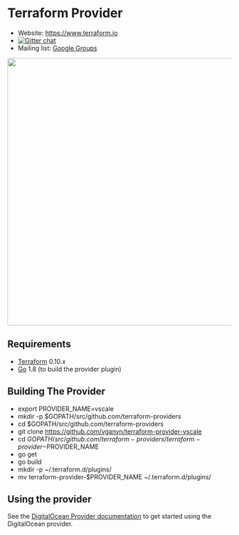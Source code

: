 Terraform Provider
==================

- Website: https://www.terraform.io
- [![Gitter chat](https://badges.gitter.im/hashicorp-terraform/Lobby.png)](https://gitter.im/hashicorp-terraform/Lobby)
- Mailing list: [Google Groups](http://groups.google.com/group/terraform-tool)

<img src="https://cdn.rawgit.com/hashicorp/terraform-website/master/content/source/assets/images/logo-hashicorp.svg" width="600px">

Requirements
------------

-	[Terraform](https://www.terraform.io/downloads.html) 0.10.x
-	[Go](https://golang.org/doc/install) 1.8 (to build the provider plugin)

Building The Provider
---------------------

* export PROVIDER_NAME=vscale
* mkdir -p $GOPATH/src/github.com/terraform-providers
* cd $GOPATH/src/github.com/terraform-providers
* git clone https://github.com/vganyn/terraform-provider-vscale
* cd $GOPATH/src/github.com/terraform-providers/terraform-provider-$PROVIDER_NAME
* go get
* go build
* mkdir -p ~/.terraform.d/plugins/
* mv terraform-provider-$PROVIDER_NAME ~/.terraform.d/plugins/

Using the provider
----------------------

See the [DigitalOcean Provider documentation](https://www.terraform.io/docs/providers/do/index.html) to get started using the DigitalOcean provider.
